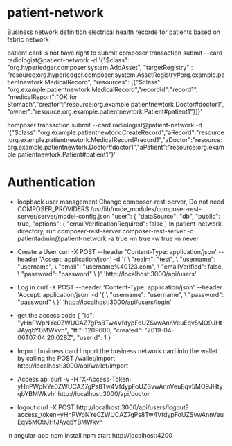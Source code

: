 # patient-network

Business network definition
electrical health recorde for patients based on fabric network


patient card is not have right to submit
composer transaction submit --card radiologist@patient-network -d '{"$class": "org.hyperledger.composer.system.AddAsset", "targetRegistry" : "resource:org.hyperledger.composer.system.AssetRegistry#org.example.patientnewtork.MedicalRecord", "resources": [{"$class": "org.example.patientnewtork.MedicalRecord","recordId":"record1", "medicalReport":"OK for Stomach","creator":"resource:org.example.patientnewtork.Doctor#doctor1","owner":"resource:org.example.patientnewtork.Patient#patient1"}]}'

composer transaction submit --card radiologist@patient-network -d '{"$class":"org.example.patientnewtork.CreateRecord","aRecord":"resource:org.example.patientnewtork.MedicalRecord#record1","aDoctor":"resource:org.example.patientnewtork.Doctor#doctor1","aPatient":"resource:org.example.patientnewtork.Patient#patient1"}'

# Authentication 
* loopback user management
Change composer-rest-server, Do not need COMPOSER_PROVIDERS
   /usr/lib/node_modules/composer-rest-server/server/model-config.json
   "user": {
    "dataSource": "db",
    "public": true,
    "options": {
      "emailVerificationRequired": false
    }
  In patient-network directory, run composer-rest-server
  composer-rest-server -c patientadmin@patient-network -a true -m true -w true -n never

* Create a User 
curl -X POST --header 'Content-Type: application/json' --header 'Accept: application/json' -d '{ \ 
   "realm": "test", \ 
   "username": "username", \ 
   "email": "username%40123.com", \ 
   "emailVerified": false, \ 
   "password": "password" \ 
 }' 'http://localhost:3000/api/users'

* Log in 
curl -X POST --header 'Content-Type: application/json' --header 'Accept: application/json' -d '{ \ 
   "username": "username", \ 
   "password": "password" \ 
 }' 'http://localhost:3000/api/users/login'

* get the access code
{
  "id": "yHnPWpNYe0ZWUCAZ7gPs8Tw4VfdypFoUZSvwAnnVeuEqv5MO9JHtJAyqbYBMWkvh",
  "ttl": 1209600,
  "created": "2019-04-06T07:04:20.028Z",
  "userId": 1
}

* Import business card
Import the business network card into the wallet by calling the POST /wallet/import 
http://localhost:3000/api/wallet/import  

* Access api
curl -v -H 'X-Access-Token: yHnPWpNYe0ZWUCAZ7gPs8Tw4VfdypFoUZSvwAnnVeuEqv5MO9JHtyqbYBMWkvh' http://localhost:3000/api/doctor


* logout
curl -X POST http://localhost:3000/api/users/logout?access_token=yHnPWpNYe0ZWUCAZ7gPs8Tw4VfdypFoUZSvwAnnVeuEqv5MO9JHtJAyqbYBMWkvh

in angular-app
npm install
npm start
http://localhost:4200


